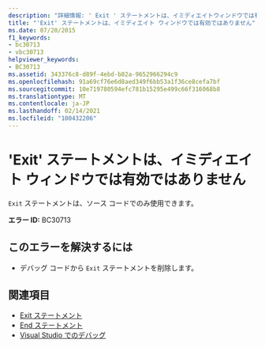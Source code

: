 ```yaml
---
description: "詳細情報: ' Exit ' ステートメントは、イミディエイトウィンドウでは有効ではありません"
title: "'Exit' ステートメントは、イミディエイト ウィンドウでは有効ではありません"
ms.date: 07/20/2015
f1_keywords:
- bc30713
- vbc30713
helpviewer_keywords:
- BC30713
ms.assetid: 343376c8-d89f-4ebd-b82a-9652966294c9
ms.openlocfilehash: 91a69cf76e6d8aed349f6bb53a1f36ce8cefa7bf
ms.sourcegitcommit: 10e719780594efc781b15295e499c66f316068b8
ms.translationtype: MT
ms.contentlocale: ja-JP
ms.lasthandoff: 02/14/2021
ms.locfileid: "100432206"
---
```

# <a name="exit-statements-are-not-valid-in-the-immediate-window"></a>'Exit' ステートメントは、イミディエイト ウィンドウでは有効ではありません

`Exit` ステートメントは、ソース コードでのみ使用できます。  
  
 **エラー ID:** BC30713  
  
## <a name="to-correct-this-error"></a>このエラーを解決するには  
  
- デバッグ コードから `Exit` ステートメントを削除します。  
  
## <a name="see-also"></a>関連項目

- [Exit ステートメント](../language-reference/statements/exit-statement.md)
- [End ステートメント](../language-reference/statements/end-statement.md)
- [Visual Studio でのデバッグ](/visualstudio/debugger/debugger-feature-tour)
